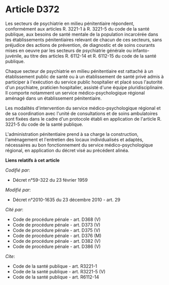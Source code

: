 # Article D372

Les secteurs de psychiatrie en milieu pénitentiaire répondent, conformément aux articles R. 3221-1 à R. 3221-5 du code de la
santé publique, aux besoins de santé mentale de la population incarcérée dans les établissements pénitentiaires relevant de
chacun de ces secteurs, sans préjudice des actions de prévention, de diagnostic et de soins courants mises en oeuvre par les
secteurs de psychiatrie générale ou infanto-juvénile, au titre des articles R. 6112-14 et R. 6112-15 du code de la santé
publique. 

Chaque secteur de psychiatrie en milieu pénitentiaire est rattaché à un établissement public de santé ou à un établissement
de santé privé admis à participer à l'exécution du service public hospitalier et placé sous l'autorité d'un psychiatre,
praticien hospitalier, assisté d'une équipe pluridisciplinaire. Il comporte notamment un service médico-psychologique
régional aménagé dans un établissement pénitentiaire. 

Les modalités d'intervention du service médico-psychologique régional et de sa coordination avec l'unité de consultations et
de soins ambulatoires sont fixées dans le cadre d'un protocole établi en application de l'article R. 3221-5 du code de la
santé publique. 

L'administration pénitentiaire prend à sa charge la construction, l'aménagement et l'entretien des locaux individualisés et
adaptés, nécessaires au bon fonctionnement du service médico-psychologique régional, en application du décret visé au
précédent alinéa.

**Liens relatifs à cet article**

_Codifié par_:

  - Décret n°59-322 du 23 février 1959

_Modifié par_:

  - Décret n°2010-1635 du 23 décembre 2010 - art. 29

_Cité par_:

  - Code de procédure pénale - art. D368 (V)
  - Code de procédure pénale - art. D373 (V)
  - Code de procédure pénale - art. D375 (V)
  - Code de procédure pénale - art. D376 (M)
  - Code de procédure pénale - art. D382 (V)
  - Code de procédure pénale - art. D386 (V)

_Cite_:

  - Code de la santé publique - art. R3221-1
  - Code de la santé publique - art. R3221-5 (V)
  - Code de la santé publique - art. R6112-14
